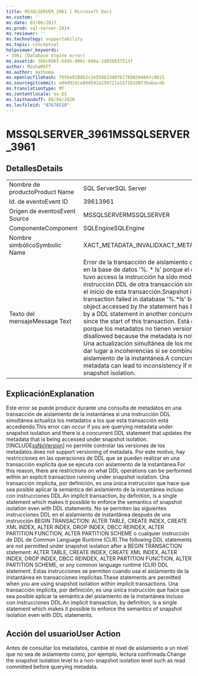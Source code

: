 ```yaml
---
title: MSSQLSERVER_3961 | Microsoft Docs
ms.custom: ''
ms.date: 03/06/2017
ms.prod: sql-server-2014
ms.reviewer: ''
ms.technology: supportability
ms.topic: conceptual
helpviewer_keywords:
- 3961 (Database Engine error)
ms.assetid: 3bbc6965-6445-400c-940a-2d85b037513f
author: MashaMSFT
ms.author: mathoma
ms.openlocfilehash: f55be9288b3c2e559633d0f67709829466fc8815
ms.sourcegitcommit: ad4d92dce894592a259721a1571b1d8736abacdb
ms.translationtype: MT
ms.contentlocale: es-ES
ms.lasthandoff: 08/04/2020
ms.locfileid: "87676510"
---
```

# <a name="mssqlserver_3961"></a><span data-ttu-id="d3237-102">MSSQLSERVER_3961</span><span class="sxs-lookup"><span data-stu-id="d3237-102">MSSQLSERVER_3961</span></span>
    
## <a name="details"></a><span data-ttu-id="d3237-103">Detalles</span><span class="sxs-lookup"><span data-stu-id="d3237-103">Details</span></span>  
  
|||  
|-|-|  
|<span data-ttu-id="d3237-104">Nombre de producto</span><span class="sxs-lookup"><span data-stu-id="d3237-104">Product Name</span></span>|<span data-ttu-id="d3237-105">SQL Server</span><span class="sxs-lookup"><span data-stu-id="d3237-105">SQL Server</span></span>|  
|<span data-ttu-id="d3237-106">Id. de evento</span><span class="sxs-lookup"><span data-stu-id="d3237-106">Event ID</span></span>|<span data-ttu-id="d3237-107">3961</span><span class="sxs-lookup"><span data-stu-id="d3237-107">3961</span></span>|  
|<span data-ttu-id="d3237-108">Origen de eventos</span><span class="sxs-lookup"><span data-stu-id="d3237-108">Event Source</span></span>|<span data-ttu-id="d3237-109">MSSQLSERVER</span><span class="sxs-lookup"><span data-stu-id="d3237-109">MSSQLSERVER</span></span>|  
|<span data-ttu-id="d3237-110">Componente</span><span class="sxs-lookup"><span data-stu-id="d3237-110">Component</span></span>|<span data-ttu-id="d3237-111">SQLEngine</span><span class="sxs-lookup"><span data-stu-id="d3237-111">SQLEngine</span></span>|  
|<span data-ttu-id="d3237-112">Nombre simbólico</span><span class="sxs-lookup"><span data-stu-id="d3237-112">Symbolic Name</span></span>|<span data-ttu-id="d3237-113">XACT_METADATA_INVALID</span><span class="sxs-lookup"><span data-stu-id="d3237-113">XACT_METADATA_INVALID</span></span>|  
|<span data-ttu-id="d3237-114">Texto del mensaje</span><span class="sxs-lookup"><span data-stu-id="d3237-114">Message Text</span></span>|<span data-ttu-id="d3237-115">Error de la transacción de aislamiento de instantánea en la base de datos '%. \* ls' porque el objeto al que tuvo acceso la instrucción ha sido modificado por una instrucción DDL de otra transacción simultánea desde el inicio de esta transacción.</span><span class="sxs-lookup"><span data-stu-id="d3237-115">Snapshot isolation transaction failed in database '%.\*ls' because the object accessed by the statement has been modified by a DDL statement in another concurrent transaction since the start of this transaction.</span></span>  <span data-ttu-id="d3237-116">Está deshabilitada porque los metadatos no tienen versiones.</span><span class="sxs-lookup"><span data-stu-id="d3237-116">It is disallowed because the metadata is not versioned.</span></span> <span data-ttu-id="d3237-117">Una actualización simultánea de los metadatos puede dar lugar a incoherencias si se combina con el aislamiento de la instantánea.</span><span class="sxs-lookup"><span data-stu-id="d3237-117">A concurrent update to metadata can lead to inconsistency if mixed with snapshot isolation.</span></span>|  
  
## <a name="explanation"></a><span data-ttu-id="d3237-118">Explicación</span><span class="sxs-lookup"><span data-stu-id="d3237-118">Explanation</span></span>  
 <span data-ttu-id="d3237-119">Este error se puede producir durante una consulta de metadatos en una transacción de aislamiento de la instantánea si una instrucción DDL simultánea actualiza los metadatos a los que esta transacción está accediendo.</span><span class="sxs-lookup"><span data-stu-id="d3237-119">This error can occur if you are querying metadata under snapshot isolation and there is a concurrent DDL statement that updates the metadata that is being accessed under snapshot isolation.</span></span> [!INCLUDE[ssNoVersion](../../includes/ssnoversion-md.md)] <span data-ttu-id="d3237-120">no permite controlar las versiones de los metadatos.</span><span class="sxs-lookup"><span data-stu-id="d3237-120">does not support versioning of metadata.</span></span> <span data-ttu-id="d3237-121">Por este motivo, hay restricciones en las operaciones de DDL que se pueden realizar en una transacción explícita que se ejecuta con aislamiento de la instantánea.</span><span class="sxs-lookup"><span data-stu-id="d3237-121">For this reason, there are restrictions on what DDL operations can be performed within an explicit transaction running under snapshot isolation.</span></span> <span data-ttu-id="d3237-122">Una transacción implícita, por definición, es una única instrucción que hace que sea posible aplicar la semántica del aislamiento de la instantánea incluso con instrucciones DDL.</span><span class="sxs-lookup"><span data-stu-id="d3237-122">An implicit transaction, by definition, is a single statement which makes it possible to enforce the semantics of snapshot isolation even with DDL statements.</span></span> <span data-ttu-id="d3237-123">No se permiten las siguientes instrucciones DDL en el aislamiento de instantánea después de una instrucción BEGIN TRANSACTION: ALTER TABLE, CREATE INDEX, CREATE XML INDEX, ALTER INDEX, DROP INDEX, DBCC REINDEX, ALTER PARTITION FUNCTION, ALTER PARTITION SCHEME o cualquier instrucción de DDL de Common Language Runtime (CLR).</span><span class="sxs-lookup"><span data-stu-id="d3237-123">The following DDL statements are not permitted under snapshot isolation after a BEGIN TRANSACTION statement: ALTER TABLE, CREATE INDEX, CREATE XML INDEX, ALTER INDEX, DROP INDEX, DBCC REINDEX, ALTER PARTITION FUNCTION, ALTER PARTITION SCHEME, or any common language runtime (CLR) DDL statement.</span></span> <span data-ttu-id="d3237-124">Estas instrucciones se permiten cuando usa el aislamiento de la instantánea en transacciones implícitas.</span><span class="sxs-lookup"><span data-stu-id="d3237-124">These statements are permitted when you are using snapshot isolation within implicit transactions.</span></span> <span data-ttu-id="d3237-125">Una transacción implícita, por definición, es una única instrucción que hace que sea posible aplicar la semántica del aislamiento de la instantánea incluso con instrucciones DDL.</span><span class="sxs-lookup"><span data-stu-id="d3237-125">An implicit transaction, by definition, is a single statement which makes it possible to enforce the semantics of snapshot isolation even with DDL statements.</span></span>  
  
## <a name="user-action"></a><span data-ttu-id="d3237-126">Acción del usuario</span><span class="sxs-lookup"><span data-stu-id="d3237-126">User Action</span></span>  
 <span data-ttu-id="d3237-127">Antes de consultar los metadatos, cambie el nivel de aislamiento a un nivel que no sea de aislamiento como, por ejemplo, lectura confirmada.</span><span class="sxs-lookup"><span data-stu-id="d3237-127">Change the snapshot isolation level to a non-snapshot isolation level such as read committed before querying metadata.</span></span>  
  
  
